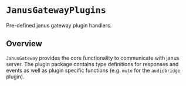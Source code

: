 # `JanusGatewayPlugins`

Pre-defined janus gateway plugin handlers.

## Overview

`JanusGateway` provides the core functionality to communicate with janus server.
The plugin package contains type definitions for responses and events as well as plugin specific functions (e.g. `mute` for the `audiobridge` plugin).
